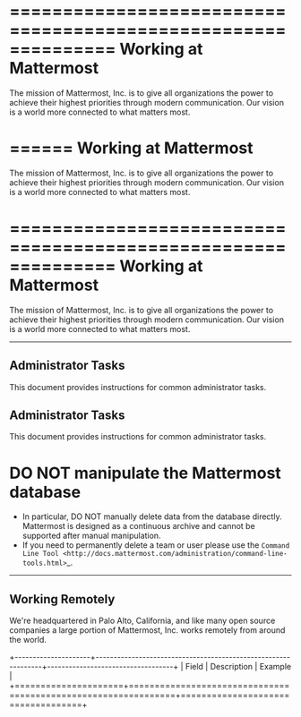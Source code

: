 ==============================================================
Working at Mattermost
==============================================================

The mission of Mattermost, Inc. is to give all organizations the power to achieve their highest priorities through modern communication. Our vision is a world more connected to what matters most.

======
Working at Mattermost
======

The mission of Mattermost, Inc. is to give all organizations the power to achieve their highest priorities through modern communication. Our vision is a world more connected to what matters most.

==============================================================
Working at Mattermost
==============================================================

The mission of Mattermost, Inc. is to give all organizations the power to achieve their highest priorities through modern communication. Our vision is a world more connected to what matters most.

-----

Administrator Tasks
----
This document provides instructions for common administrator tasks.

Administrator Tasks
----
This document provides instructions for common administrator tasks.

**DO NOT manipulate the Mattermost database**
====
  - In particular, DO NOT manually delete data from the database directly. Mattermost is designed as a continuous archive and cannot be supported after manual manipulation.
  - If you need to permanently delete a team or user please use the `Command Line Tool <http://docs.mattermost.com/administration/command-line-tools.html>`_.

  ----------------------------------------------------------
  Working Remotely
  ----------------------------------------------------------

  We're headquartered in Palo Alto, California, and like many open source companies a large portion of Mattermost, Inc. works remotely from around the world.

  +---------------------+---------------------------------------------------------------+-----------------------------------+
  | Field               | Description                                                   | Example                           |
  +=====================+===============================================================+===================================+
